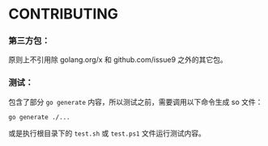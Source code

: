 CONTRIBUTING
===


### 第三方包：

原则上不引用除 golang.org/x 和 github.com/issue9 之外的其它包。



### 测试：

包含了部分 `go generate` 内容，所以测试之前，需要调用以下命令生成 so 文件：
```shell
go generate ./...
```
或是执行根目录下的 `test.sh` 或 `test.ps1` 文件运行测试内容。
